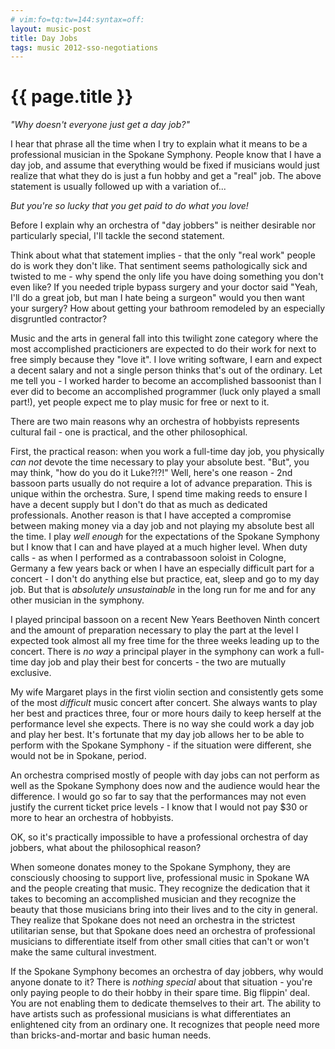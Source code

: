 ```yaml
---
# vim:fo=tq:tw=144:syntax=off:
layout: music-post
title: Day Jobs
tags: music 2012-sso-negotiations
---
```


{{ page.title }}
================

*"Why doesn't everyone just get a day job?"*

I hear that phrase all the time when I try to explain what it means to be a professional musician in the Spokane Symphony. People know that I
have a day job, and assume that everything would be fixed if musicians would just realize that what they do is just a fun hobby and get a "real"
job. The above statement is usually followed up with a variation of...

*But you're so lucky that you get paid to do what you love!*

Before I explain why an orchestra of "day jobbers" is neither desirable nor particularly special, I'll tackle the second statement.

Think about what that statement implies - that the only "real work" people do is work they don't like. That sentiment seems pathologically sick
and twisted to me - why spend the only life you have doing something you don't even like? If you needed triple bypass surgery and your doctor
said "Yeah, I'll do a great job, but man I hate being a surgeon" would you then want your surgery? How about getting your bathroom remodeled by
an especially disgruntled contractor?

Music and the arts in general fall into this twilight zone category where the most accomplished practicioners are expected to do their work for
next to free simply because they "love it". I love writing software, I earn and expect a decent salary and not a single person thinks that's out
of the ordinary. Let me tell you - I worked harder to become an accomplished bassoonist than I ever did to become an accomplished programmer
(luck only played a small part!), yet people expect me to play music for free or next to it.

There are two main reasons why an orchestra of hobbyists represents cultural fail - one is practical, and the other philosophical.

First, the practical reason: when you work a full-time day job, you physically *can not* devote the time necessary to play your absolute best.
"But", you may think, "how do you do it Luke?!?!" Well, here's one reason - 2nd bassoon parts usually do not require a lot of advance
preparation. This is unique within the orchestra. Sure, I spend time making reeds to ensure I have a decent supply but I don't do that as much
as dedicated professionals. Another reason is that I have accepted a compromise between making money via a day job and not playing my absolute
best all the time. I play *well enough* for the expectations of the Spokane Symphony but I know that I can and have played at a much higher
level. When duty calls - as when I performed as a contrabassoon soloist in Cologne, Germany a few years back or when I have an especially
difficult part for a concert - I don't do anything else but practice, eat, sleep and go to my day job. But that is *absolutely unsustainable* in
the long run for me and for any other musician in the symphony.

I played principal bassoon on a recent New Years Beethoven Ninth concert and the amount of preparation necessary to play the part at the level I
expected took almost all my free time for the three weeks leading up to the concert. There is *no way* a principal player in the symphony can
work a full-time day job and play their best for concerts - the two are mutually exclusive.

My wife Margaret plays in the first violin section and consistently gets some of the most *difficult* music concert after concert. She always
wants to play her best and practices three, four or more hours daily to keep herself at the performance level she expects. There is no way
she could work a day job and play her best. It's fortunate that my day job allows her to be able to perform with the Spokane Symphony - if the
situation were different, she would not be in Spokane, period.

An orchestra comprised mostly of people with day jobs can not perform as well as the Spokane Symphony does now and the audience would hear the
difference. I would go so far to say that the performances may not even justify the current ticket price levels - I know that I would not pay
$30 or more to hear an orchestra of hobbyists.

OK, so it's practically impossible to have a professional orchestra of day jobbers, what about the philosophical reason?

When someone donates money to the Spokane Symphony, they are consciously choosing to support live, professional music in Spokane WA and the
people creating that music.  They recognize the dedication that it takes to becoming an accomplished musician and they recognize the beauty that
those musicians bring into their lives and to the city in general. They realize that Spokane does not need an orchestra in the strictest
utilitarian sense, but that Spokane does need an orchestra of professional musicians to differentiate itself from other small cities that can't
or won't make the same cultural investment.

If the Spokane Symphony becomes an orchestra of day jobbers, why would anyone donate to it? There is *nothing special* about that situation -
you're only paying people to do their hobby in their spare time. Big flippin' deal. You are not enabling them to dedicate themselves to their
art. The ability to have artists such as professional musicians is what differentiates an enlightened city from an ordinary one. It recognizes
that people need more than bricks-and-mortar and basic human needs.
